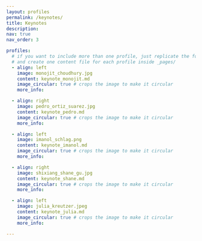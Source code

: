 ```yaml
---
layout: profiles
permalink: /keynotes/
title: Keynotes
description:
nav: true
nav_order: 3

profiles:
  # if you want to include more than one profile, just replicate the following block
  # and create one content file for each profile inside _pages/
  - align: left
    image: monojit_choudhury.jpg
    content: keynote_monojit.md
    image_circular: true # crops the image to make it circular
    more_info:

  - align: right
    image: pedro_ortiz_suarez.jpg
    content: keynote_pedro.md
    image_circular: true # crops the image to make it circular
    more_info:

  - align: left
    image: imanol_schlag.png
    content: keynote_imanol.md
    image_circular: true # crops the image to make it circular
    more_info:

  - align: right
    image: shixiang_shane_gu.jpg
    content: keynote_shane.md
    image_circular: true # crops the image to make it circular
    more_info:

  - align: left
    image: julia_kreutzer.jpeg
    content: keynote_julia.md
    image_circular: true # crops the image to make it circular
    more_info:

---
```

